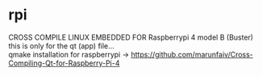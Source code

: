 # rpi
CROSS COMPILE LINUX EMBEDDED FOR Raspberrypi 4 model B (Buster)                                                                                                     
this is only for the qt (app) file...                                                                                                                               
qmake installation for raspberrypi -> https://github.com/marunfaiv/Cross-Compiling-Qt-for-Raspberry-Pi-4 

